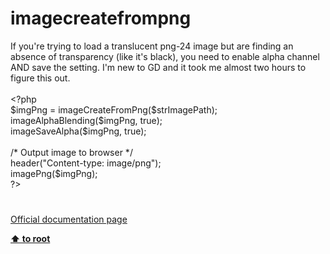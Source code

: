 # imagecreatefrompng




<div class="phpcode"><span class="html">
If you&apos;re trying to load a translucent png-24 image but are finding an absence of transparency (like it&apos;s black), you need to enable alpha channel AND save the setting. I&apos;m new to GD and it took me almost two hours to figure this out.<br><br><span class="default">&lt;?php<br>$imgPng </span><span class="keyword">= </span><span class="default">imageCreateFromPng</span><span class="keyword">(</span><span class="default">$strImagePath</span><span class="keyword">);<br></span><span class="default">imageAlphaBlending</span><span class="keyword">(</span><span class="default">$imgPng</span><span class="keyword">, </span><span class="default">true</span><span class="keyword">);<br></span><span class="default">imageSaveAlpha</span><span class="keyword">(</span><span class="default">$imgPng</span><span class="keyword">, </span><span class="default">true</span><span class="keyword">);<br><br></span><span class="comment">/* Output image to browser */<br></span><span class="default">header</span><span class="keyword">(</span><span class="string">&quot;Content-type: image/png&quot;</span><span class="keyword">);<br></span><span class="default">imagePng</span><span class="keyword">(</span><span class="default">$imgPng</span><span class="keyword">); <br></span><span class="default">?&gt;</span>
</span>
</div>
  

#

[Official documentation page](https://www.php.net/manual/en/function.imagecreatefrompng.php)

**[⬆ to root](/)**